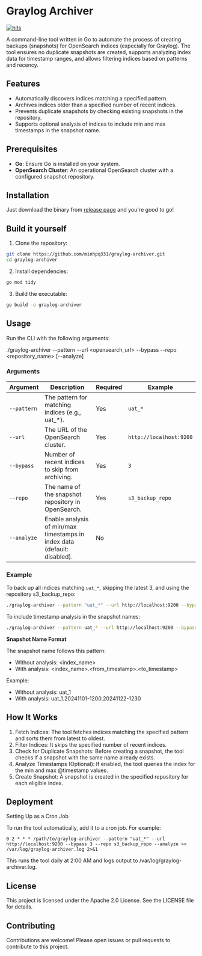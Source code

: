 # Graylog Archiver

<a href="http://hits.dwyl.com/minhpq331/graylog-archiver"><img alt="hits" src="https://hits.dwyl.com/minhpq331/graylog-archiver.svg?style=flat-square"></a> 

A command-line tool written in Go to automate the process of creating backups (snapshots) for OpenSearch indices (expecially for Graylog). The tool ensures no duplicate snapshots are created, supports analyzing index data for timestamp ranges, and allows filtering indices based on patterns and recency.

## Features

- Automatically discovers indices matching a specified pattern.
- Archives indices older than a specified number of recent indices.
- Prevents duplicate snapshots by checking existing snapshots in the repository.
- Supports optional analysis of indices to include min and max timestamps in the snapshot name.

## Prerequisites

- **Go**: Ensure Go is installed on your system.
- **OpenSearch Cluster**: An operational OpenSearch cluster with a configured snapshot repository.

## Installation

Just download the binary from [release page](https://github.com/minhpq331/graylog-archiver/releases) and you're good to go!

## Build it yourself

1. Clone the repository:
```bash
git clone https://github.com/minhpq331/graylog-archiver.git
cd graylog-archiver
```

2. Install dependencies:
```bash
go mod tidy
```

3. Build the executable:
```bash
go build -o graylog-archiver
```

## Usage

Run the CLI with the following arguments:

./graylog-archiver --pattern <pattern> --url <opensearch_url> --bypass <num> --repo <repository_name> [--analyze]

### Arguments

| Argument    | Description                                                   | Required | Example                 |
|-------------|---------------------------------------------------------------|----------|-------------------------|
| `--pattern` | The pattern for matching indices (e.g., uat_*).               | Yes      | `uat_*`                |
| `--url`     | The URL of the OpenSearch cluster.                            | Yes      | `http://localhost:9200` |
| `--bypass`  | Number of recent indices to skip from archiving.              | Yes      | `3`                     |
| `--repo`    | The name of the snapshot repository in OpenSearch.            | Yes      | `s3_backup_repo`        |
| `--analyze` | Enable analysis of min/max timestamps in index data (default: disabled). | No       |                         |

### Example

To back up all indices matching `uat_*`, skipping the latest 3, and using the repository s3_backup_repo:

```bash
./graylog-archiver --pattern "uat_*" --url http://localhost:9200 --bypass 3 --repo s3_backup_repo
```

To include timestamp analysis in the snapshot names:

```bash
./graylog-archiver --pattern uat_* --url http://localhost:9200 --bypass 3 --repo s3_backup_repo --analyze
```

**Snapshot Name Format**

The snapshot name follows this pattern:
- Without analysis: <index_name>
- With analysis: <index_name>.<from_timestamp>.<to_timestamp>

Example:
- Without analysis: uat_1
- With analysis: uat_1.20241101-1200.20241122-1230

## How It Works

1.	Fetch Indices: The tool fetches indices matching the specified pattern and sorts them from latest to oldest.
2.	Filter Indices: It skips the specified number of recent indices.
3.	Check for Duplicate Snapshots: Before creating a snapshot, the tool checks if a snapshot with the same name already exists.
4.	Analyze Timestamps (Optional): If enabled, the tool queries the index for the min and max @timestamp values.
5.	Create Snapshot: A snapshot is created in the specified repository for each eligible index.

## Deployment

Setting Up as a Cron Job

To run the tool automatically, add it to a cron job. For example:

```
0 2 * * * /path/to/graylog-archiver --pattern "uat_*" --url http://localhost:9200 --bypass 3 --repo s3_backup_repo --analyze >> /var/log/graylog-archiver.log 2>&1
```

This runs the tool daily at 2:00 AM and logs output to /var/log/graylog-archiver.log.

## License

This project is licensed under the Apache 2.0 License. See the LICENSE file for details.

## Contributing

Contributions are welcome! Please open issues or pull requests to contribute to this project.